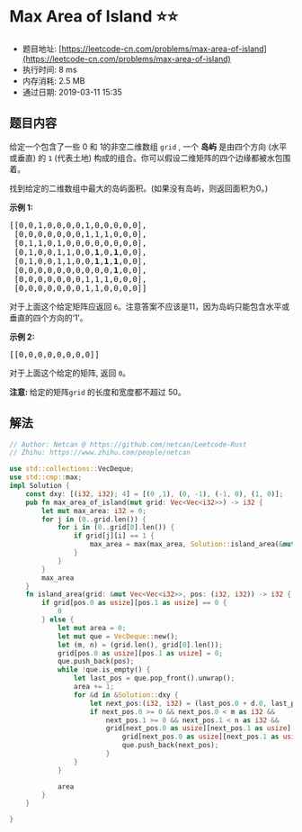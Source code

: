 # Max Area of Island :star::star:
- 题目地址: [https://leetcode-cn.com/problems/max-area-of-island](https://leetcode-cn.com/problems/max-area-of-island)
- 执行时间: 8 ms 
- 内存消耗: 2.5 MB
- 通过日期: 2019-03-11 15:35

## 题目内容
<p>给定一个包含了一些 0 和 1的非空二维数组 <code>grid</code> , 一个 <strong>岛屿</strong> 是由四个方向 (水平或垂直) 的 <code>1</code> (代表土地) 构成的组合。你可以假设二维矩阵的四个边缘都被水包围着。</p>

<p>找到给定的二维数组中最大的岛屿面积。(如果没有岛屿，则返回面积为0。)</p>

<p><strong>示例 1:</strong></p>

<pre>
[[0,0,1,0,0,0,0,1,0,0,0,0,0],
 [0,0,0,0,0,0,0,1,1,1,0,0,0],
 [0,1,1,0,1,0,0,0,0,0,0,0,0],
 [0,1,0,0,1,1,0,0,<strong>1</strong>,0,<strong>1</strong>,0,0],
 [0,1,0,0,1,1,0,0,<strong>1</strong>,<strong>1</strong>,<strong>1</strong>,0,0],
 [0,0,0,0,0,0,0,0,0,0,<strong>1</strong>,0,0],
 [0,0,0,0,0,0,0,1,1,1,0,0,0],
 [0,0,0,0,0,0,0,1,1,0,0,0,0]]
</pre>

<p>对于上面这个给定矩阵应返回 <code>6</code>。注意答案不应该是11，因为岛屿只能包含水平或垂直的四个方向的‘1’。</p>

<p><strong>示例 2:</strong></p>

<pre>
[[0,0,0,0,0,0,0,0]]</pre>

<p>对于上面这个给定的矩阵, 返回 <code>0</code>。</p>

<p><strong>注意: </strong>给定的矩阵<code>grid</code> 的长度和宽度都不超过 50。</p>


## 解法
```rust
// Author: Netcan @ https://github.com/netcan/Leetcode-Rust
// Zhihu: https://www.zhihu.com/people/netcan

use std::collections::VecDeque;
use std::cmp::max;
impl Solution {
    const dxy: [(i32, i32); 4] = [(0 ,1), (0, -1), (-1, 0), (1, 0)];
    pub fn max_area_of_island(mut grid: Vec<Vec<i32>>) -> i32 {
        let mut max_area: i32 = 0;
        for j in (0..grid.len()) {
            for i in (0..grid[0].len()) {
                if grid[j][i] == 1 {
                    max_area = max(max_area, Solution::island_area(&mut grid, (j as i32, i as i32)));
                }
            }
        }
        max_area
    }
    fn island_area(grid: &mut Vec<Vec<i32>>, pos: (i32, i32)) -> i32 {
        if grid[pos.0 as usize][pos.1 as usize] == 0 {
            0
        } else {
            let mut area = 0;
            let mut que = VecDeque::new();
            let (m, n) = (grid.len(), grid[0].len());
            grid[pos.0 as usize][pos.1 as usize] = 0;
            que.push_back(pos);
            while !que.is_empty() {
                let last_pos = que.pop_front().unwrap();
                area += 1;
                for &d in &Solution::dxy {
                    let next_pos:(i32, i32) = (last_pos.0 + d.0, last_pos.1 + d.1);
                    if next_pos.0 >= 0 && next_pos.0 < m as i32 &&
                        next_pos.1 >= 0 && next_pos.1 < n as i32 && 
                        grid[next_pos.0 as usize][next_pos.1 as usize] == 1 {
                            grid[next_pos.0 as usize][next_pos.1 as usize] = 0;
                            que.push_back(next_pos);
                        }
                }
            }

            area
        }
    }

}


```